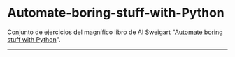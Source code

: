 # Automate-boring-stuff-with-Python
Conjunto de ejercicios del magnífico libro de Al Sweigart "[Automate boring stuff with Python](https://automatetheboringstuff.com/)".

___
